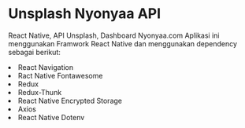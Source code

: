 # Unsplash Nyonyaa API
React Native, API Unsplash, Dashboard Nyonyaa.com
Aplikasi ini menggunakan Framwork React Native dan menggunakan dependency sebagai berikut:
<li>React Navigation</li>
<li>Ract Native Fontawesome</li>
<li>Redux</li>
<li>Redux-Thunk</li>
<li>React Native Encrypted Storage</li>
<li>Axios</li>
<li>React Native Dotenv</li>

